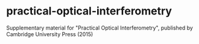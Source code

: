 # practical-optical-interferometry
Supplementary material for "Practical Optical Interferometry", published by Cambridge University Press (2015)
